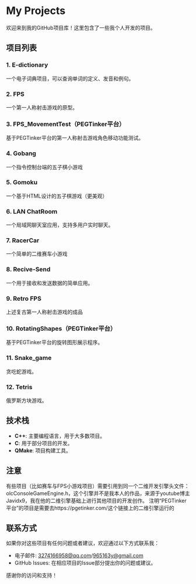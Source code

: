 # My Projects

欢迎来到我的GitHub项目库！这里包含了一些我个人开发的项目。

## 项目列表

### 1. E-dictionary
一个电子词典项目，可以查询单词的定义、发音和例句。

### 2. FPS
一个第一人称射击游戏的原型。

### 3. FPS_MovementTest（PEGTinker平台）
基于PEGTinker平台的第一人称射击游戏角色移动功能测试。

### 4. Gobang
一个指令控制台端的五子棋小游戏

### 5. Gomoku
一个基于HTML设计的五子棋游戏（更美观）

### 6. LAN ChatRoom
一个局域网聊天室应用，支持多用户实时聊天。

### 7. RacerCar
一个简单的二维赛车小游戏

### 8. Recive-Send
一个用于接收和发送数据的简单应用。

### 9. Retro FPS
上述复古第一人称射击游戏的成品

### 10. RotatingShapes（PEGTinker平台）
基于PEGTinker平台的旋转图形展示程序。

### 11. Snake_game
贪吃蛇游戏。

### 12. Tetris
俄罗斯方块游戏。

## 技术栈

- **C++**: 主要编程语言，用于大多数项目。
- **C**: 用于部分项目的开发。
- **QMake**: 项目构建工具。

## 注意
有些项目（比如赛车与FPS小游戏项目）需要引用到同一个二维开发引擎头文件：olcConsoleGameEngine.h，这个引擎并不是我本人的作品，来源于youtube博主Javidx9，我在他的二维引擎基础上进行其他项目的开发创作。
注明“PEGTinker平台”的项目是需要去https://pgetinker.com/这个链接上的二维引擎运行的

## 联系方式

如果你对这些项目有任何问题或者建议，欢迎通过以下方式联系我：

- 电子邮件: 3274166958@qq.com/965163y@gmail.com
- GitHub Issues: 在相应项目的Issue部分提出你的问题或建议。

感谢你的访问和支持！
